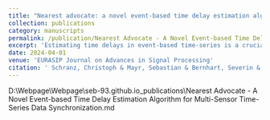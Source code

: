 ```yaml
---
title: "Nearest advocate: a novel event-based time delay estimation algorithm for multi-sensor time-series data synchronization"
collection: publications
category: manuscripts
permalink: /publication/Nearest Advocate - A Novel Event-based Time Delay Estimation Algorithm for Multi-Sensor Time-Series Data Synchronization
excerpt: 'Estimating time delays in event-based time-series is a crucial task in signal processing as it affects the data quality and is a prerequisite for many subsequent analyses. In particular, data acquired from wearable devices often suffer from a low timestamp precision or clock drift. Current state-of-the-art methods such as Pearson Cross-Correlation are sensitive to typical data quality issues, e.g. misdetected events, and Dynamic Time Warping is computationally expensive. To overcome these limitations, we propose Nearest Advocate, a novel event-based time delay estimation method for multi-sensor time-series data synchronisation. We evaluate its performance using three independent datasets acquired from wearable sensor systems, demonstrating its superior precision, particularly for short, noisy time-series with missing events. Additionally, we introduce a sparse variant that balances precision and runtime. Finally, we demonstrate how Nearest Advocate can be used to solve the problem of linear as well as non-linear clock drifts. Thus, Nearest Advocate offers a promising opportunity for time delay estimation and post-hoc synchronization for challenging datasets across various applications.'
date: 2024-04-01
venue: 'EURASIP Journal on Advances in Signal Processing'
citation: ' Schranz, Christoph & Mayr, Sebastian & Bernhart, Severin & Halmich, Christina. (2024). Nearest advocate: a novel event-based time delay estimation algorithm for multi-sensor time-series data synchronization. EURASIP Journal on Advances in Signal Processing. 2024. 10.1186/s13634-024-01143-1. '
---
```



D:\Webpage\Webpage\seb-93.github.io\_publications\Nearest Advocate - A Novel Event-based Time Delay Estimation Algorithm for Multi-Sensor Time-Series Data Synchronization.md